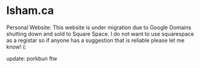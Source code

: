 # Isham.ca
Personal Website: This website is under migration due to Google Domains shutting down and sold to Square Space. I do not want to use squarespace as a registar so if anyone has a suggestion that is reliable please let me know! (:

update: porkbun ftw
